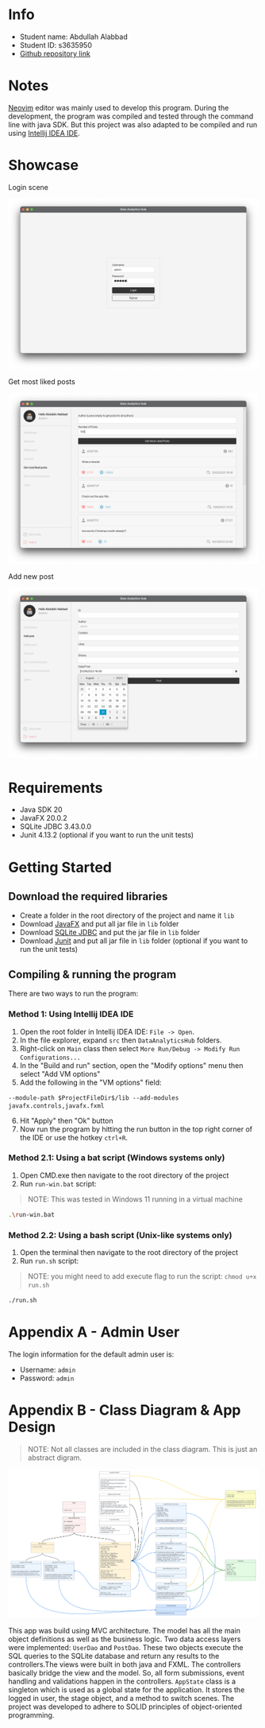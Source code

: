 # Info

- Student name: Abdullah Alabbad
- Student ID: s3635950
- [Github repository link](https://github.com/Al3bad/data-analytics-hub)

# Notes

[Neovim](https://neovim.io) editor was mainly used to develop this program. During the development, the program was compiled and tested through the command line with java SDK. But this project was also adapted to be compiled and run using [Intellij IDEA IDE](https://www.jetbrains.com/idea/).

# Showcase

Login scene

![Login](./images/login.png)

Get most liked posts

![Most Liked Posts](./images/posts.png)

Add new post

![Add New Post](./images/form.png)

# Requirements

- Java SDK 20
- JavaFX 20.0.2
- SQLite JDBC 3.43.0.0
- Junit 4.13.2 (optional if you want to run the unit tests)

# Getting Started

## Download the required libraries

- Create a folder in the root directory of the project and name it `lib`
- Download [JavaFX](https://gluonhq.com/products/javafx/) and put all jar file in `lib` folder
- Download [SQLite JDBC](https://mvnrepository.com/artifact/org.xerial/sqlite-jdbc) and put the jar file in `lib` folder
- Download [Junit](https://github.com/junit-team/junit4/wiki/Download-and-Install) and put all jar file in `lib` folder (optional if you want to run the unit tests)

## Compiling & running the program

There are two ways to run the program:

### Method 1: Using Intellij IDEA IDE

1. Open the root folder in Intellij IDEA IDE: `File -> Open`.
2. In the file explorer, expand `src` then `DataAnalyticsHub` folders.
3. Right-click on `Main` class then select `More Run/Debug -> Modify Run Configurations...`
4. In the "Build and run" section, open the "Modify options" menu then select "Add VM options"
5. Add the following in the "VM options" field:

```
--module-path $ProjectFileDir$/lib --add-modules javafx.controls,javafx.fxml
```

6. Hit "Apply" then "Ok" button
7. Now run the program by hitting the run button in the top right corner of the IDE or use the hotkey `ctrl+R`.

### Method 2.1: Using a bat script (Windows systems only)

1. Open CMD.exe then navigate to the root directory of the project
2. Run `run-win.bat` script:

> NOTE: This was tested in Windows 11 running in a virtual machine

```bash
.\run-win.bat
```

### Method 2.2: Using a bash script (Unix-like systems only)

1. Open the terminal then navigate to the root directory of the project
2. Run `run.sh` script:

> NOTE: you might need to add execute flag to run the script: `chmod u+x run.sh`

```bash
./run.sh

```

# Appendix A - Admin User

The login information for the default admin user is:

- Username: `admin`
- Password: `admin`

# Appendix B - Class Diagram & App Design

> NOTE: Not all classes are included in the class diagram. This is just an abstract digram.

![Abstract Class Diagram](./images/class-diagram.png)

This app was build using MVC architecture. The model has all the main object definitions as well as the business logic. Two data access layers were implemented: `UserDao` and `PostDao`. These two objects execute the SQL queries to the SQLite database and return any results to the controllers.The views were built in both java and FXML. The controllers basically bridge the view and the model. So, all form submissions, event handling and validations happen in the controllers. `AppState` class is a singleton which is used as a global state for the application. It stores the logged in user, the stage object, and a method to switch scenes. The project was developed to adhere to SOLID principles of object-oriented programming.
